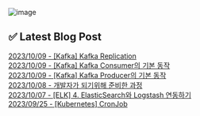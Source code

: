 ![image](https://user-images.githubusercontent.com/76645095/162124599-f9d701d6-e523-49c4-a6ce-193dc38f1026.png)

## ✅ Latest Blog Post

[2023/10/09 - [Kafka] Kafka Replication](http://blog.naver.com/ds4ouj/223232204646) <br/>
[2023/10/09 - [Kafka] Kafka Consumer의 기본 동작](http://blog.naver.com/ds4ouj/223231970695) <br/>
[2023/10/09 - [Kafka] Kafka Producer의 기본 동작](http://blog.naver.com/ds4ouj/223231902112) <br/>
[2023/10/08 - 개발자가 되기위해 준비한 과정](http://blog.naver.com/ds4ouj/223231177484) <br/>
[2023/10/07 - [ELK] 4. ElasticSearch와 Logstash 연동하기](http://blog.naver.com/ds4ouj/223230708707) <br/>
[2023/09/25 - [Kubernetes] CronJob](http://blog.naver.com/ds4ouj/223221068058) <br/>
